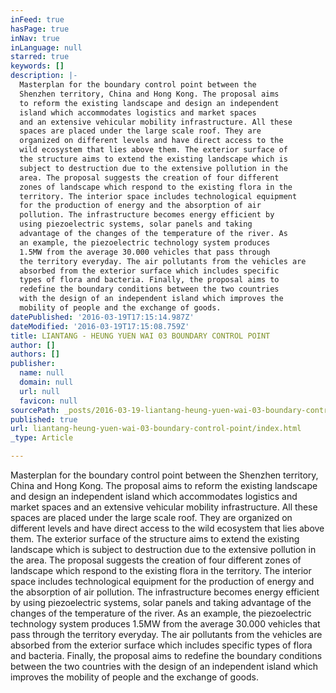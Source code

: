 ```yaml
---
inFeed: true
hasPage: true
inNav: true
inLanguage: null
starred: true
keywords: []
description: |-
  Masterplan for the boundary control point between the
  Shenzhen territory, China and Hong Kong. The proposal aims
  to reform the existing landscape and design an independent
  island which accommodates logistics and market spaces
  and an extensive vehicular mobility infrastructure. All these
  spaces are placed under the large scale roof. They are
  organized on different levels and have direct access to the
  wild ecosystem that lies above them. The exterior surface of
  the structure aims to extend the existing landscape which is
  subject to destruction due to the extensive pollution in the
  area. The proposal suggests the creation of four different
  zones of landscape which respond to the existing flora in the
  territory. The interior space includes technological equipment
  for the production of energy and the absorption of air
  pollution. The infrastructure becomes energy efficient by
  using piezoelectric systems, solar panels and taking
  advantage of the changes of the temperature of the river. As
  an example, the piezoelectric technology system produces
  1.5MW from the average 30.000 vehicles that pass through
  the territory everyday. The air pollutants from the vehicles are
  absorbed from the exterior surface which includes specific
  types of flora and bacteria. Finally, the proposal aims to
  redefine the boundary conditions between the two countries
  with the design of an independent island which improves the
  mobility of people and the exchange of goods.
datePublished: '2016-03-19T17:15:14.987Z'
dateModified: '2016-03-19T17:15:08.759Z'
title: LIANTANG - HEUNG YUEN WAI 03 BOUNDARY CONTROL POINT
author: []
authors: []
publisher:
  name: null
  domain: null
  url: null
  favicon: null
sourcePath: _posts/2016-03-19-liantang-heung-yuen-wai-03-boundary-control-point.md
published: true
url: liantang-heung-yuen-wai-03-boundary-control-point/index.html
_type: Article

---
```

Masterplan for the boundary control point between the
Shenzhen territory, China and Hong Kong. The proposal aims
to reform the existing landscape and design an independent
island which accommodates logistics and market spaces
and an extensive vehicular mobility infrastructure. All these
spaces are placed under the large scale roof. They are
organized on different levels and have direct access to the
wild ecosystem that lies above them. The exterior surface of
the structure aims to extend the existing landscape which is
subject to destruction due to the extensive pollution in the
area. The proposal suggests the creation of four different
zones of landscape which respond to the existing flora in the
territory. The interior space includes technological equipment
for the production of energy and the absorption of air
pollution. The infrastructure becomes energy efficient by
using piezoelectric systems, solar panels and taking
advantage of the changes of the temperature of the river. As
an example, the piezoelectric technology system produces
1.5MW from the average 30.000 vehicles that pass through
the territory everyday. The air pollutants from the vehicles are
absorbed from the exterior surface which includes specific
types of flora and bacteria. Finally, the proposal aims to
redefine the boundary conditions between the two countries
with the design of an independent island which improves the
mobility of people and the exchange of goods.